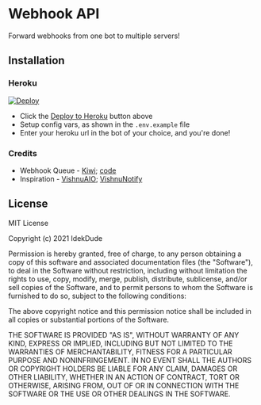 # Webhook API

Forward webhooks from one bot to multiple servers!

## Installation

### Heroku
[![Deploy](https://www.herokucdn.com/deploy/button.svg)](https://heroku.com/deploy?template=https://github.com/IdekDude/webhookAPI)
* Click the [Deploy to Heroku]((https://heroku.com/deploy?template=https://github.com/IdekDude/webhookAPI)) button above
* Setup config vars, as shown in the `.env.example` file
* Enter your heroku url in the bot of your choice, and you're done!


### Credits
* Webhook Queue - [Kiwi](https://github.com/sneakykiwi); [code](https://gist.github.com/sneakykiwi/2d032b1809a4ed927525a0f02471ea74)
* Inspiration - [VishnuAIO](https://twitter.com/VishnuAIO); [VishnuNotify](https://twitter.com/VishnuNotify)


## License
MIT License

Copyright (c) 2021 IdekDude

Permission is hereby granted, free of charge, to any person obtaining a copy of this software and associated documentation files (the "Software"), to deal in the Software without restriction, including without limitation the rights to use, copy, modify, merge, publish, distribute, sublicense, and/or sell copies of the Software, and to permit persons to whom the Software is furnished to do so, subject to the following conditions:

The above copyright notice and this permission notice shall be included in all copies or substantial portions of the Software.

THE SOFTWARE IS PROVIDED "AS IS", WITHOUT WARRANTY OF ANY KIND, EXPRESS OR IMPLIED, INCLUDING BUT NOT LIMITED TO THE WARRANTIES OF MERCHANTABILITY, FITNESS FOR A PARTICULAR PURPOSE AND NONINFRINGEMENT. IN NO EVENT SHALL THE AUTHORS OR COPYRIGHT HOLDERS BE LIABLE FOR ANY CLAIM, DAMAGES OR OTHER LIABILITY, WHETHER IN AN ACTION OF CONTRACT, TORT OR OTHERWISE, ARISING FROM, OUT OF OR IN CONNECTION WITH THE SOFTWARE OR THE USE OR OTHER DEALINGS IN THE SOFTWARE.
